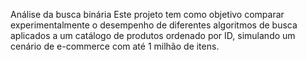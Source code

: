 Análise da busca binária
Este projeto tem como objetivo comparar experimentalmente o desempenho de diferentes algoritmos de busca aplicados a um catálogo de produtos ordenado por ID, simulando um cenário de e-commerce com até 1 milhão de itens.
